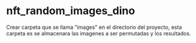 # nft_random_images_dino

Crear carpeta que se llama "images" en el directorio del proyecto, esta carpeta es se almacenara las imagenes a ser permutadas y los resultados.